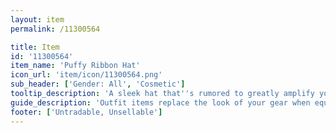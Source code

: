 ```yaml
---
layout: item
permalink: /11300564

title: Item
id: '11300564'
item_name: 'Puffy Ribbon Hat'
icon_url: 'item/icon/11300564.png'
sub_header: ['Gender: All', 'Cosmetic']
tooltip_description: 'A sleek hat that''s rumored to greatly amplify your fighting skills.'
guide_description: 'Outfit items replace the look of your gear when equipped.'
footer: ['Untradable, Unsellable']
---
```

